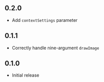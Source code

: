 ## 0.2.0

- Add `contextSettings` parameter

## 0.1.1

- Correctly handle nine-argument `drawImage`

## 0.1.0

- Initial release
